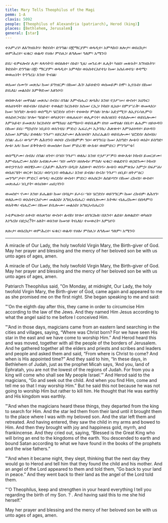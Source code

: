 ```yaml
---
title: Mary Tells Theophilus of the Magi
pemm: 1-A
clavis: 5092
people: [Theophilus of Alexandria (patriarch), Herod (king)]
places: [Bethlehem, Jerusalem]
general: [star]
---
```

ተአምሪሃ፡ ለእግዝእትነ፡ ቅድስት፡ ድንግል፡ በ፪ማርያም፡ ወላዲተ፡ አምላክ፨ ጸሎታ፡ ወበረከታ፡ ወምሕረተ፡ ፍቁር፡ ወልዳ፡ የሀሉ፡ ምስሌነ፡ ለዓለመ፡ ዓለም፡ አሜን፨

ይቤ፡ ቴዎፍሎስ፡ ሊቀ፡ ጳጳሳት፨ ወበዕለተ፡ ሰኑይ፡ ጊዜ፡ መንፈቀ፡ ሌሊት፡ ካዕበ፡ መጽአት፡ እግዝእትነ፡ ቅድስት፡ ድንግል፡ በ፪፡ ማርያም፡ ወላዲተ፡ አምላክ፡ ወአስተርአየተኒ፡ ከመ፡ አሰፈወተኒ፡ ቀዳሚ፡ ወወጠነት፡ ትንግረኒ፡ እንዘ፡ ትብል፡

ወአመ፡ ሰሙን፡ መጽኡ፡ ከመ፡ ይግዝርዎ፡ በከመ፡ ሕገ፡ አይሁድ፨ ወሰመይዎ፡ ስሞ፡ ኢየሱስ፡ በከመ፡ ይቤለኒ፡ መልአክ፡ እምቅድመ፡ እፅንሶ፨

ወበውእቱ፡ መዋዕል፡ መጽኡ፡ ሰብአ፡ ሰገል፡ እምብሔረ፡ ጽባሕ፡ እንዘ፡ የኃሥሡ፡ ውስተ፡ አህጉር፡ ወአዕፃዳት፡ ወይብሉ፡ በአይቴ፡ ተወልደ፡ ክርስቶስ፡ እስመ፡ ርኢነ፡ ኮከበ፡ ዚአሁ፡ በምሥራቅ፡ ወመጻእነ፡ ከመ፡ ንስግድ፡ ሎቱ፨ ወሰሚዖ፡ ሄሮድስ፡ ዘንተ፡ ተሀውከ፡ ምስለ፡ ኵሉ፡ አድያሚሃ፡ ለኢየሩሳሌም፨ ወአስተጋብአ፡ ኵሎ፡ ዓበይተ፡ ወካህናተ፡ ወጸሐፍተ፡ ወሊቃናተ፡ ወሕዝበ፨ ተስእሎሙ፡ ወይቤሎሙ፡ እምአይቴ፡ ይመጽእ፡ ክርስቶስ፡ ወማእዜ፡ ዕድሜሁ፨ ወይቤልዎ፡ በዝ፡ መዋዕል፡ በቤተ፡ ልሔም፡ ዘይሁዳ፨ በከመ፡ ይቤ፡ ሚክያስ፡ ነቢይ፨ ወአንቲኒ፡ ምድረ፡ ኤፍራታ፡ ኢኮንኪ፡ ሕጽጽተ፡ እምአዕፃዳተ፡ ይሁዳ፨ እስመ፡ እምኔኪ፡ ይወፅእ፡ ንጉሥ፡ ዘይርእዮሙ፡ ለሕዝብየ፡ እስራኤል፨ ወይቤሎሙ፡ ሄሮድስ፡ ለሰብአ፡ ሰገል፡ ሑሩ፡ ወኅሥዎ፡ ለሕፃን፨ ወሶበ፡ ረከብክምዎ፡ ንዑ፡ ወንግሩኒ፡ ከመ፡ እስግድ፡ ሎቱ፨ ወአኮ፡ ይስግድ፡ ሎቱ፡ አላ፡ ከመ፡ ይቅትሎ፨ ወመሰሎ፡ ከመ፡ ምድራዊ፡ ውእቱ፡ ወዘምድር፡ ምንግሥቱ፤

ወሰሚዖሙ፡ ሰብአ፡ ሰገል፡ ዘንተ፡ በኀበ፡ ንጉሥ፡ ወፅኡ፡ እንዘ፡ የኃሥሥዎ፨ ወውእቱ፡ ኮከብ፡ ይመርሆሙ፡ እምብሔሮሙ፡ እስከ፡ አብጽሖሙ፡ ኀበ፡ መካን፡ ዘሀሎኩ፡ ምስለ፡ ፍቁር፡ ወልድየ፨ ወኃደጎሙ፡ ኮከብ፡ ወተኃጥአ፨ ወበዊኦሙ፡ ርእይዎ፡ ለሕፃን፡ በዲበ፡ እደውየ፡ ወሰገዱ፡ ሎቱ፨ ወአምጽኡ፡ አምኃ፡ በፍሥሐ፡ ወበሐሤት፡ ወርቀ፡ ከርቤ፡ ወስኂነ፨ ወከልሑ፡ እንዘ፡ ይብሉ፡ ቡሩክ፡ ንጉሥ፡ ዐቢይ፡ ዘትሥዕር፡ መንግሥታተ፡ ምድር፤ ወዓዲ፡ ወረድከ፡ ውስተ፡ ምድር፡ ወአሰርኮ፡ ለሰይጣን፡ በከመ፡ ረከብነ፡ ውስተ፡ መጽሐፈ፡ ነቢያት፡ ወአበው፡ ጠቢባን፨

ወመስዮ፡ ኖሙ፡ እንዘ፡ ይሔልዩ፡ ከመ፡ በሳኒታ፡ ይሖሩ፡ ኀበ፡ ሄሮድስ፡ ወይንግርዎ፡ ከመ፡ ረከብዎ፡ ለሕፃን፡ ወለእሙ፨ ወአስተርአዮሙ፡ መልአከ፡ እግዚአብሔር፡ ወይቤሎሙ፡ እትዉ፡ ብሔረክሙ፡ በሰላም፨ ወአትዉ፡ ብሔሮሙ፡ በከመ፡ ይቤሎሙ፡ መልአከ፡ አግዚአብሔር፨

ኦቴዎፍሎስ፡ ዕቀብ፡ ወአጽንዕ፡ ውስተ፡ ልብከ፡ ኵሎ፡ ዘነገርኩለ፡ በእንተ፡ ልደቱ፡ ለወልድየ፡ ወካዕበ፡ እነግረከ፡ በደኃረ?ት፡ ዕለት፡ ወእንዘ፡ ከመዝ፡ ትቤለኒ፡ ተሠወረት፡ እምኔየ፨

ጸሎታ፡ ወበረከታ፡ ወምሕረተ፡ ፍቁር፡ ወልዳ፡ የሀሉ፡ ምስሌነ፡ ለዓለመ፡ ዓለም፡ አሜን፨

----

A miracle of Our Lady, the holy twofold Virgin Mary, the Birth-giver of God. May her prayer and blessing and the mercy of her beloved son be with us unto ages of ages, amen.

A miracle of Our Lady, the holy twofold Virgin Mary, the Birth-giver of God. May her prayer and blessing and the mercy of her beloved son be with us unto ages of ages, amen.

Patriarch Theophilus said, "On Monday, at midnight, Our Lady, the holy twofold Virgin Mary, the Birth-giver of God, came again and appeared to me as she promised me on the first night. She began speaking to me and said:

"'On the eighth day after this, they came in order to circumcise Him according to the law of the Jews. And they named Him Jesus according to what the angel said to me before I conceived Him.

"'And in those days, magicians came from an eastern land searching in the cities and villages, saying, “Where was Christ born? For we have seen His star in the east and we have come to worship Him.” And Herod heard this and was moved, together with all the people of the borders of Jerusalem. And he gathered together all the elders and priests and scribes and leaders and people and asked them and said, “From where is Christ to come? And when is His appointed time?” And they said to him, “In these days, in Bethlehem of Judah, just as the prophet Micah says, ‘And you, land of Ephratah, you are not the lowest of the regions of Judah. For from you a king will come who shall see My people Israel.’” And Herod said to the magicians, “Go and seek out the child. And when you find Him, come and tell me so that I may worship Him.” But he said this not because he was not going to worship Him but rather to kill him. He thought that He was earthly and His kingdom was earthly.

"'And when the magicians heard these things, they departed from the king to search for Him. And the star led them from their land until it brought them to the place where I was with my beloved son. And the star left them and retreated. And having entered, they saw the child in my arms and bowed to Him. And then they brought with joy and happiness gold, myrrh, and frankincense. And they cried out, saying, “Blessed is the Great King who will bring an end to the kingdoms of the earth. You descended to earth and bound Satan according to what we have found in the books of the prophets and the wise fathers.”

"'And when it became night, they slept, thinking that the next day they would go to Herod and tell him that they found the child and his mother. And an angel of the Lord appeared to them and told them, “Go back to your land in peace.” And they went back to their land as the angel of the Lord told them.

"'O Theophilus, keep and strengthen in your heard everything I tell you regarding the birth of my Son. ? . And having said this to me she hid herself."

May her prayer and blessing and the mercy of her beloved son be with us unto ages of ages, amen.
